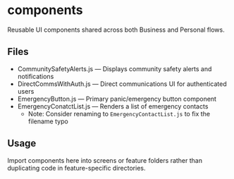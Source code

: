 # components

Reusable UI components shared across both Business and Personal flows.

## Files

- CommunitySafetyAlerts.js — Displays community safety alerts and notifications
- DirectCommsWithAuth.js — Direct communications UI for authenticated users
- EmergencyButton.js — Primary panic/emergency button component
- EmergencyConatctList.js — Renders a list of emergency contacts
  - Note: Consider renaming to `EmergencyContactList.js` to fix the filename typo

## Usage

Import components here into screens or feature folders rather than duplicating code in feature-specific directories.

